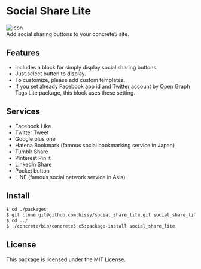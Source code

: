 # Social Share Lite

![icon](https://raw.github.com/hissy/addon_social_share_lite/master/icon.png)  
Add social sharing buttons to your concrete5 site.

## Features

* Includes a block for simply display social sharing buttons.
* Just select button to display.
* To customize, please add custom templates.
* If you set already Facebook app id and Twitter account by Open Graph Tags Lite package, this block uses these setting.

## Services

* Facebook Like
* Twitter Tweet
* Google plus one
* Hatena Bookmark (famous social bookmarking service in Japan)
* Tumblr Share
* Pinterest Pin it
* LinkedIn Share
* Pocket button
* LINE (famous social network service in Asia)

## Install

```bash
$ cd ./packages
$ git clone git@github.com:hissy/social_share_lite.git social_share_lite
$ cd ../
$ ./concrete/bin/concrete5 c5:package-install social_share_lite
```

## License

This package is licensed under the MIT License.
